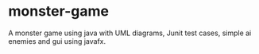 # monster-game
A monster game using java with UML diagrams, Junit test cases, simple ai enemies and gui using javafx.
